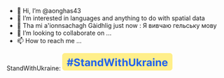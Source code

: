 - 👋 Hi, I’m @aonghas43
- 👀 I’m interested in languages and anything to do with spatial data
- 🌱 Tha mi a'ionnsachagh Gàidhlig  just now : Я вивчаю гельську мову
- 💞️ I’m looking to collaborate on ...
- 📫 How to reach me ...

StandWithUkraine:
[![Stand With Ukraine](https://raw.githubusercontent.com/vshymanskyy/StandWithUkraine/main/badges/StandWithUkraine.svg)](https://stand-with-ukraine.pp.ua)
